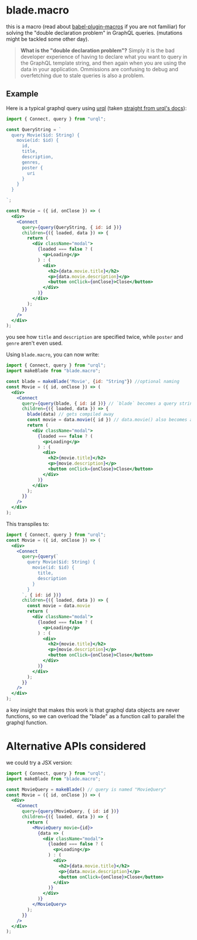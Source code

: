 # blade.macro

this is a macro (read about [babel-plugin-macros](https://github.com/kentcdodds/babel-plugin-macros) if you are not familiar) for solving the "double declaration problem" in GraphQL queries. (mutations might be tackled some other day).

> **What is the "double declaration problem"?** Simply it is the bad developer experience of having to declare what you want to query in the GraphQL template string, and then again when you are using the data in your application. Ommissions are confusing to debug and overfetching due to stale queries is also a problem.

## Example

Here is a typical graphql query using [urql](https://codesandbox.io/s/p5n69p23x0) (taken [straight from urql's docs](https://github.com/FormidableLabs/urql#getting-started)):

```jsx
import { Connect, query } from "urql";

const QueryString = `
  query Movie($id: String) {
    movie(id: $id) {
      id,
      title,
      description,
      genres,
      poster {
        uri
      }
    }
  }

`;

const Movie = ({ id, onClose }) => (
  <div>
    <Connect
      query={query(QueryString, { id: id })}
      children={({ loaded, data }) => {
        return (
          <div className="modal">
            {loaded === false ? (
              <p>Loading</p>
            ) : (
              <div>
                <h2>{data.movie.title}</h2>
                <p>{data.movie.description}</p>
                <button onClick={onClose}>Close</button>
              </div>
            )}
          </div>
        );
      }}
    />
  </div>
);
```

you see how `title` and `description` are specified twice, while `poster` and `genre` aren't even used. 

Using `blade.macro`, you can now write:


```jsx
import { Connect, query } from "urql";
import makeBlade from "blade.macro";

const blade = makeBlade('Movie', {id: "String"}) //optional naming
const Movie = ({ id, onClose }) => (
  <div>
    <Connect
      query={query(blade, { id: id })} // `blade` becomes a query string
      children={({ loaded, data }) => {
        blade(data) // gets compiled away
        const movie = data.movie({ id }) // data.movie() also becomes a blade
        return (
          <div className="modal">
            {loaded === false ? (
              <p>Loading</p>
            ) : (
              <div>
                <h2>{movie.title}</h2>
                <p>{movie.description}</p>
                <button onClick={onClose}>Close</button>
              </div>
            )}
          </div>
        );
      }}
    />
  </div>
);
```

This transpiles to:

```jsx
import { Connect, query } from "urql";
const Movie = ({ id, onClose }) => (
  <div>
    <Connect
      query={query(`
        query Movie($id: String) {
          movie(id: $id) {
            title,
            description
          }
        }
      `, { id: id })}
      children={({ loaded, data }) => {
        const movie = data.movie
        return (
          <div className="modal">
            {loaded === false ? (
              <p>Loading</p>
            ) : (
              <div>
                <h2>{movie.title}</h2>
                <p>{movie.description}</p>
                <button onClick={onClose}>Close</button>
              </div>
            )}
          </div>
        );
      }}
    />
  </div>
);
```

a key insight that makes this work is that graphql data objects are never functions, so we can overload the "blade" as a function call to parallel the graphql function.


# Alternative APIs considered

we could try a JSX version:

```jsx
import { Connect, query } from "urql";
import makeBlade from "blade.macro";

const MovieQuery = makeBlade() // query is named "MovieQuery"
const Movie = ({ id, onClose }) => (
  <div>
    <Connect
      query={query(MovieQuery, { id: id })}
      children={({ loaded, data }) => {
        return (
          <MovieQuery movie={id}>
            {data => (
              <div className="modal">
                {loaded === false ? (
                  <p>Loading</p>
                ) : (
                  <div>
                    <h2>{data.movie.title}</h2>
                    <p>{data.movie.description}</p>
                    <button onClick={onClose}>Close</button>
                  </div>
                )}
              </div>
            )}
          </MovieQuery>
        );
      }}
    />
  </div>
);
```
